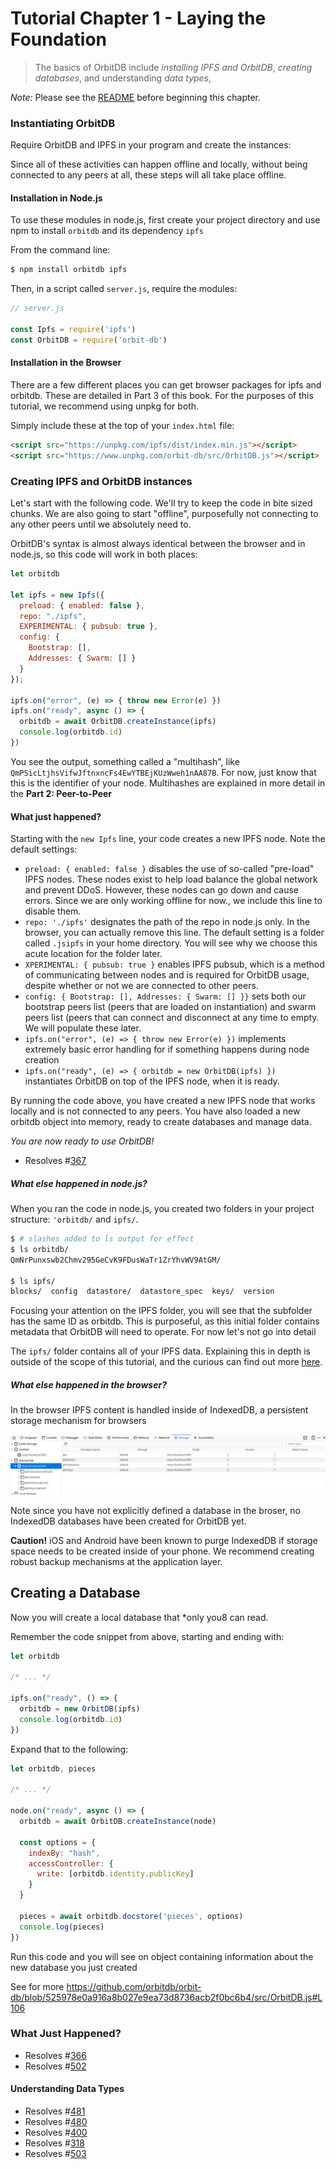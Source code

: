 # Tutorial Chapter 1 - Laying the Foundation

> The basics of OrbitDB include _installing IPFS and OrbitDB_, _creating databases_, and understanding  _data types_, 

_Note:_ Please see the [README](./README.md) before beginning this chapter.

### Instantiating OrbitDB

Require OrbitDB and IPFS in your program and create the instances:

Since all of these activities can happen offline and locally, without being connected to any peers at all, these
steps will all take place offline.

#### Installation in Node.js

To use these modules in node.js, first create your project directory and use npm to install
`orbitdb` and its dependency `ipfs`

From the command line:
```bash
$ npm install orbitdb ipfs
```

Then, in a script called `server.js`, require the modules:

```javascript
// server.js

const Ipfs = require('ipfs')
const OrbitDB = require('orbit-db')
```

#### Installation in the Browser

There are a few different places you can get browser packages for ipfs and orbitdb. These are detailed in Part 3 of this book. For the purposes of this tutorial, we recommend using unpkg for both.

Simply include these at the top of your `index.html` file:

```html
<script src="https://unpkg.com/ipfs/dist/index.min.js"></script>
<script src="https://www.unpkg.com/orbit-db/src/OrbitDB.js"></script>
```

### Creating IPFS and OrbitDB instances

Let's start with the following code. We'll try to keep the code in bite sized chunks. We are also going to start "offline",
purposefully not connecting to any other peers until we absolutely need to.

OrbitDB's syntax is almost always identical between the browser and in node.js, so this code will work in both places:

```javascript
let orbitdb

let ipfs = new Ipfs({
  preload: { enabled: false },
  repo: "./ipfs",
  EXPERIMENTAL: { pubsub: true },
  config: {
    Bootstrap: [],
    Addresses: { Swarm: [] }
  }
});

ipfs.on("error", (e) => { throw new Error(e) })
ipfs.on("ready", async () => {
  orbitdb = await OrbitDB.createInstance(ipfs)
  console.log(orbitdb.id)
})
```

You see the output, something called a "multihash", like `QmPSicLtjhsVifwJftnxncFs4EwYTBEjKUzWweh1nAA87B`. For now, just know that this is the identifier of your node. Multihashes are explained in more detail in the **Part 2: Peer-to-Peer**

#### What just happened?

Starting with the `new Ipfs` line, your code creates a new IPFS node. Note the default settings:

* `preload: { enabled: false }` disables the use of so-called "pre-load" IPFS nodes. These nodes exist to help load balance the global network and prevent DDoS. However, these nodes can go down and cause errors. Since we are only working offline for now., we include this line to disable them.
* `repo: './ipfs'` designates the path of the repo in node.js only. In the browser, you can actually remove this line. The default setting is a folder called `.jsipfs` in your home directory. You will see why we choose this acute location for the folder later.
* `XPERIMENTAL: { pubsub: true }` enables IPFS pubsub, which is a method of communicating between nodes and is required for OrbitDB usage, despite whether or not we are connected to other peers.
* `config: { Bootstrap: [], Addresses: { Swarm: [] }}` sets both our bootstrap peers list (peers that are loaded on instantiation) and swarm peers list (peers that can connect and disconnect at any time to empty. We will populate these later.
* `ipfs.on("error", (e) => { throw new Error(e) })` implements extremely basic error handling for if something happens during node creation
* `ipfs.on("ready", (e) => { orbitdb = new OrbitDB(ipfs) })` instantiates OrbitDB on top of the IPFS node, when it is ready.

By running the code above, you have created a new IPFS node that works locally and is not connected to any peers.
You have also loaded a new orbitdb object into memory, ready to create databases and manage data.

*You are now ready to use OrbitDB!*

* Resolves #[367](https://github.com/orbitdb/orbit-db/issues/367)

##### What else happened in node.js?

When you ran the code in node.js, you created two folders in your project structure: `'orbitdb/` and `ipfs/`. 

```bash
$ # slashes added to ls output for effect
$ ls orbitdb/
QmNrPunxswb2Chmv295GeCvK9FDusWaTr1ZrYhvWV9AtGM/

$ ls ipfs/
blocks/  config  datastore/  datastore_spec  keys/  version
```

Focusing your attention on the IPFS folder, you will see that the subfolder has the same ID as orbitdb. This is purposeful, as this initial folder contains metadata that OrbitDB will need to operate. For now let's not go into detail

The `ipfs/` folder contains all of your IPFS data. Explaining this in depth is outside of the scope of this tutorial, and the curious can find out more [here](#). 

##### What else happened in the browser?

In the browser IPFS content is handled inside of IndexedDB, a persistent storage mechanism for browsers

![alt browser whatever](../images/ipfs_browser.png)

Note since you have not explicitly defined a database in the broser, no IndexedDB databases have been created for OrbitDB yet.

**Caution!** iOS and Android have been known to purge IndexedDB if storage space needs to be created inside of your phone. We recommend creating robust backup mechanisms at the application layer.

## Creating a Database

Now you will create a local database that *only you8 can read.

Remember the code snippet from above, starting and ending with:

```javascript
let orbitdb

/* ... */

ipfs.on("ready", () => {
  orbitdb = new OrbitDB(ipfs)
  console.log(orbitdb.id)
})
```

Expand that to the following:

```javascript
let orbitdb, pieces

/* ... */

node.on("ready", async () => {
  orbitdb = await OrbitDB.createInstance(node)

  const options = {
    indexBy: "hash",
    accessController: {
      write: [orbitdb.identity.publicKey]
    }
  }
  
  pieces = await orbitdb.docstore('pieces', options)
  console.log(pieces)
})
```

Run this code and you will see on object containing information about the new database you just created

See for more https://github.com/orbitdb/orbit-db/blob/525978e0a916a8b027e9ea73d8736acb2f0bc6b4/src/OrbitDB.js#L106

### What Just Happened?

* Resolves #[366](https://github.com/orbitdb/orbit-db/issues/366)
* Resolves #[502](https://github.com/orbitdb/orbit-db/issues/502)

#### Understanding Data Types

* Resolves #[481](https://github.com/orbitdb/orbit-db/issues/481)
* Resolves #[480](https://github.com/orbitdb/orbit-db/issues/480)
* Resolves #[400](https://github.com/orbitdb/orbit-db/issues/400)
* Resolves #[318](https://github.com/orbitdb/orbit-db/issues/318)
* Resolves #[503](https://github.com/orbitdb/orbit-db/issues/503)
